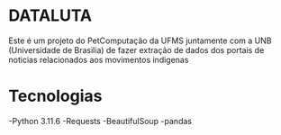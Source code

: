 # DATALUTA
Este é um projeto do PetComputação da UFMS juntamente com a UNB (Universidade de Brasilia) de fazer extração de dados dos portais de noticias relacionados aos movimentos indigenas 

# Tecnologias
-Python 3.11.6
-Requests
-BeautifulSoup
-pandas
